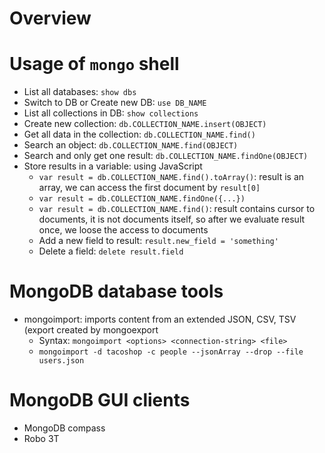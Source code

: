 # Overview

# Usage of `mongo` shell

- List all databases: `show dbs`
- Switch to DB or Create new DB: `use DB_NAME`
- List all collections in DB: `show collections`
- Create new collection: `db.COLLECTION_NAME.insert(OBJECT)`
- Get all data in the collection: `db.COLLECTION_NAME.find()`
- Search an object: `db.COLLECTION_NAME.find(OBJECT)`
- Search and only get one result: `db.COLLECTION_NAME.findOne(OBJECT)`
- Store results in a variable: using JavaScript
    + `var result = db.COLLECTION_NAME.find().toArray()`: result is an
      array, we can access the first document by `result[0]`
    + `var result = db.COLLECTION_NAME.findOne({...})`
    + `var result = db.COLLECTION_NAME.find()`: result contains cursor
      to documents, it is not documents itself, so after we evaluate
      result once, we loose the access to documents
    + Add a new field to result: `result.new_field = 'something'`
    + Delete a field: `delete result.field`

# MongoDB database tools

- mongoimport: imports content from an extended JSON, CSV, TSV (export
  created by mongoexport
    + Syntax: `mongoimport <options> <connection-string> <file>`
    + `mongoimport -d tacoshop -c people --jsonArray --drop --file users.json`


# MongoDB GUI clients

- MongoDB compass
- Robo 3T

